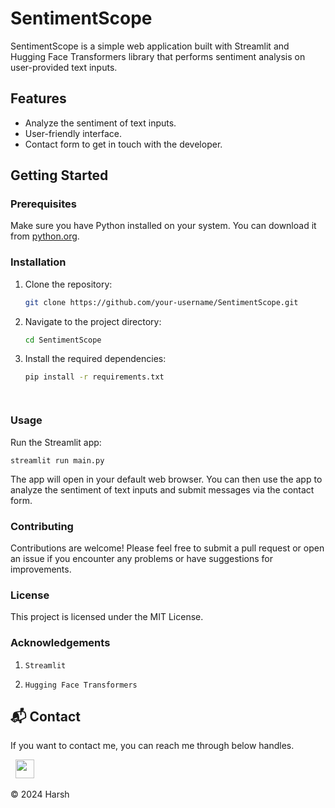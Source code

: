 # SentimentScope

SentimentScope is a simple web application built with Streamlit and Hugging Face Transformers library that performs sentiment analysis on user-provided text inputs.

## Features

- Analyze the sentiment of text inputs.
- User-friendly interface.
- Contact form to get in touch with the developer.

## Getting Started

### Prerequisites

Make sure you have Python installed on your system. You can download it from [python.org](https://www.python.org/downloads/).



### Installation

1. Clone the repository:
   ```sh
   git clone https://github.com/your-username/SentimentScope.git

2. Navigate to the project directory:
   ```sh
   cd SentimentScope
   

4. Install the required dependencies:
   ```sh
   pip install -r requirements.txt


   

### Usage
  Run the Streamlit app:
  
   `streamlit run main.py`

The app will open in your default web browser. You can then use the app to analyze the sentiment of text inputs and submit messages via the contact form.



### Contributing
Contributions are welcome! Please feel free to submit a pull request or open an issue if you encounter any problems or have suggestions for improvements.



### License
This project is licensed under the MIT License.



### Acknowledgements
1. `Streamlit`

2. `Hugging Face Transformers`






<h2>📬 Contact</h2>


If you want to contact me, you can reach me through below handles.

&nbsp;&nbsp;<a href="https://www.linkedin.com/in/harsh-kumawat-069bb324b/"><img src="https://www.felberpr.com/wp-content/uploads/linkedin-logo.png" width="30"></img></a>

© 2024 Harsh
